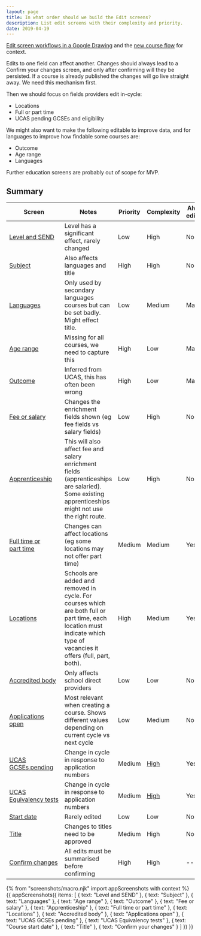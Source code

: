 ```yaml
---
layout: page
title: In what order should we build the Edit screens?
description: List edit screens with their complexity and priority.
date: 2019-04-19
---
```


[Edit screen workflows in a Google Drawing](https://docs.google.com/drawings/d/1OrJYSTmRSJD2GEAWFnr2lXLNo7A9J9GDsPMQUm0Pi0M/edit) and the [new course flow](https://docs.google.com/drawings/d/1DAhz464j1XDyQPoOH0adIwAceUwuGU1rqsWkVn8ZQ8I/edit) for context.

Edits to one field can affect another. Changes should always lead to a Confirm your changes screen, and only after confirming will they be persisted. If a course is already published the changes will go live straight away. We need this mechanism first.

Then we should focus on fields providers edit in-cycle:

* Locations
* Full or part time
* UCAS pending GCSEs and eligibility

We might also want to make the following editable to improve data, and for languages to improve how findable some courses are:

* Outcome
* Age range
* Languages

Further education screens are probably out of scope for MVP.

## Summary

| Screen | Notes | Priority | Complexity | Always editable |
|-|-|-|-|-|
| [Level and SEND](#level-and-send) | Level has a significant effect, rarely changed | Low | High | No |
| [Subject](#subject) | Also affects languages and title | High | High | No |
| [Languages](#languages) | Only used by secondary languages courses but can be set badly. Might effect title. | Low | Medium | Maybe |
| [Age range](#age-range) | Missing for all courses, we need to capture this | High | Low | Maybe |
| [Outcome](#outcome) | Inferred from UCAS, this has often been wrong | High | Low | Maybe |
| [Fee or salary](#fee-or-salary) | Changes the enrichment fields shown (eg fee fields vs salary fields) | Low | High | No |
| [Apprenticeship](#apprenticeship) | This will also affect fee and salary enrichment fields (apprenticeships are salaried). Some existing apprenticeships might not use the right route. | Low | High | No |
| [Full time or part&nbsp;time](#full-time-or-part-time) | Changes can affect locations (eg some locations may not offer part time)  | Medium | Medium | Yes |
| [Locations](#locations) | Schools are added and removed in cycle. For courses which are both full or part time, each location must indicate which type of vacancies it offers (full, part, both). | High | Medium | Yes |
| [Accredited body](#accredited-body) | Only affects school direct providers | Low | Low | No |
| [Applications open](#applications-open) | Most relevant when creating a course. Shows different values depending on current cycle vs next cycle | Low | Medium | No |
| [UCAS GCSEs&nbsp;pending](#ucas-gcses-pending) | Change in cycle in response to application numbers | Medium | [High](/publish-teacher-training-courses/minimum-course-requirements-logic) | Yes |
| [UCAS Equivalency&nbsp;tests](#ucas-equivalency-tests) | Change in cycle in response to application numbers | Medium | [High](/publish-teacher-training-courses/minimum-course-requirements-logic) | Yes |
| [Start date](#course-start-date) | Rarely edited | Low | Low | No |
| [Title](#title) | Changes to titles need to be approved | Medium | High | No |
| [Confirm changes](#confirm-your-change) | All edits must be summarised before confirming | High | High | -- |

{% from "screenshots/macro.njk" import appScreenshots with context %}
{{ appScreenshots({
  items: [
    { text: "Level and SEND" },
    { text: "Subject" },
    { text: "Languages" },
    { text: "Age range" },
    { text: "Outcome" },
    { text: "Fee or salary" },
    { text: "Apprenticeship" },
    { text: "Full time or part time" },
    { text: "Locations" },
    { text: "Accredited body" },
    { text: "Applications open" },
    { text: "UCAS GCSEs pending" },
    { text: "UCAS Equivalency tests" },
    { text: "Course start date" },
    { text: "Title" },
    { text: "Confirm your changes" }
  ]
}) }}
